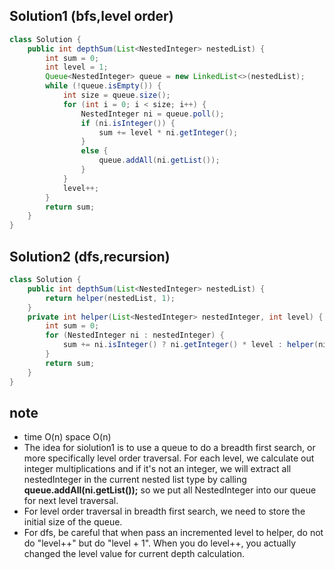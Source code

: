 ## Solution1 (bfs,level order)
``` java 
class Solution {
    public int depthSum(List<NestedInteger> nestedList) {
        int sum = 0;
        int level = 1;
        Queue<NestedInteger> queue = new LinkedList<>(nestedList);
        while (!queue.isEmpty()) {
            int size = queue.size();
            for (int i = 0; i < size; i++) {
                NestedInteger ni = queue.poll();
                if (ni.isInteger()) {
                    sum += level * ni.getInteger();
                }
                else {
                    queue.addAll(ni.getList());
                }
            }
            level++;
        }
        return sum;
    }
}
```

## Solution2 (dfs,recursion) 
``` java
class Solution {
    public int depthSum(List<NestedInteger> nestedList) {
        return helper(nestedList, 1);
    }
    private int helper(List<NestedInteger> nestedInteger, int level) {
        int sum = 0;
        for (NestedInteger ni : nestedInteger) {
            sum += ni.isInteger() ? ni.getInteger() * level : helper(ni.getList(), level + 1);
        }
        return sum;
    } 
}
```

## note 
* time O(n) space O(n)
* The idea for siolution1 is to use a queue to do a breadth first search, or more specifically level order traversal. For each level, we 
calculate out integer multiplications and if it's not an integer, we will extract all nestedInteger in the current nested list type by calling <strong>queue.addAll(ni.getList());</strong> so we put all NestedInteger into our queue for next level traversal. 
* For level order traversal in breadth first search, we need to store the initial size of the queue.
* For dfs, be careful that when pass an incremented level to helper, do not do "level++" but do "level + 1". When you do 
level++, you actually changed the level value for current depth calculation.

